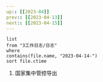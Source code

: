 ```yaml
---
up:: [[2023-04]]
prev:: [[2023-04-13]]
next:: [[2023-04-15]]
---
```


```dataview
list
from "3工作日志/日志"
where
contains(file.name, "2023-04-14-")
sort file.ctime
```
1. 国家集中管控导出